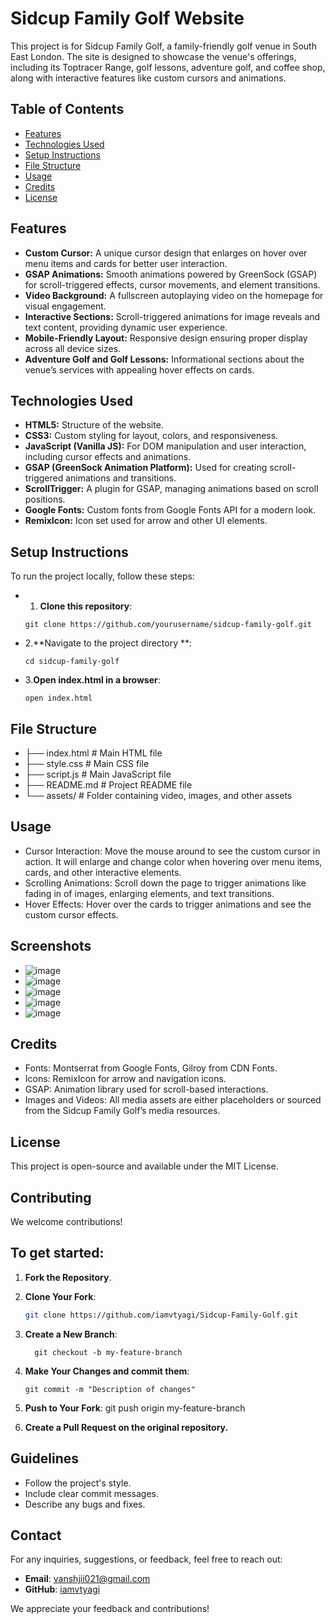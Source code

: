 # Sidcup Family Golf Website

This project is for Sidcup Family Golf, a family-friendly golf venue in South East London. The site is designed to showcase the venue's offerings, including its Toptracer Range, golf lessons, adventure golf, and coffee shop, along with interactive features like custom cursors and animations.

## Table of Contents
- [Features](#features)
- [Technologies Used](#technologies-used)
- [Setup Instructions](#setup-instructions)
- [File Structure](#file-structure)
- [Usage](#usage)
- [Credits](#credits)
- [License](#license)

## Features
- **Custom Cursor:** A unique cursor design that enlarges on hover over menu items and cards for better user interaction.
- **GSAP Animations:** Smooth animations powered by GreenSock (GSAP) for scroll-triggered effects, cursor movements, and element transitions.
- **Video Background:** A fullscreen autoplaying video on the homepage for visual engagement.
- **Interactive Sections:** Scroll-triggered animations for image reveals and text content, providing dynamic user experience.
- **Mobile-Friendly Layout:** Responsive design ensuring proper display across all device sizes.
- **Adventure Golf and Golf Lessons:** Informational sections about the venue’s services with appealing hover effects on cards.

## Technologies Used
- **HTML5:** Structure of the website.
- **CSS3:** Custom styling for layout, colors, and responsiveness.
- **JavaScript (Vanilla JS):** For DOM manipulation and user interaction, including cursor effects and animations.
- **GSAP (GreenSock Animation Platform):** Used for creating scroll-triggered animations and transitions.
- **ScrollTrigger:** A plugin for GSAP, managing animations based on scroll positions.
- **Google Fonts:** Custom fonts from Google Fonts API for a modern look.
- **RemixIcon:** Icon set used for arrow and other UI elements.

## Setup Instructions

To run the project locally, follow these steps:
- 1. **Clone this repository**:
   ```bash##
   git clone https://github.com/yourusername/sidcup-family-golf.git

- 2.**Navigate to the project directory **:
   ```bash##
   cd sidcup-family-golf

 - 3.**Open index.html in a browser**:
    ```bash##
    open index.html

## File Structure

-  ├── index.html          # Main HTML file
- ├── style.css           # Main CSS file
- ├── script.js           # Main JavaScript file
- ├── README.md           # Project README file
- └── assets/             # Folder containing video, images, and other assets

## Usage
- Cursor Interaction: Move the mouse around to see the custom cursor in action. It will enlarge and change color when hovering over menu items, cards, and other interactive elements.
- Scrolling Animations: Scroll down the page to trigger animations like fading in of images, enlarging elements, and text transitions.
- Hover Effects: Hover over the cards to trigger animations and see the custom cursor effects.

## Screenshots
- ![image](https://github.com/user-attachments/assets/e231e82f-6896-49b9-ba89-c7746e88c617)
- ![image](https://github.com/user-attachments/assets/a06684b3-3220-40ec-8545-f564d4ac7a8c)
- ![image](https://github.com/user-attachments/assets/41bb3108-74a8-4220-a593-ec3e76f93053)
- ![image](https://github.com/user-attachments/assets/8e63023e-81d0-4ef3-b91b-5703a5d7ddb7)
- ![image](https://github.com/user-attachments/assets/23564634-7423-45d7-b3f2-091f820003d4)


## Credits
- Fonts: Montserrat from Google Fonts, Gilroy from CDN Fonts.
- Icons: RemixIcon for arrow and navigation icons.
- GSAP: Animation library used for scroll-based interactions.
- Images and Videos: All media assets are either placeholders or sourced from the Sidcup Family Golf’s media resources.

## License
This project is open-source and available under the MIT License.

## Contributing

We welcome contributions!
## To get started:

1. **Fork the Repository**.
2. **Clone Your Fork**:

   ```bash
   git clone https://github.com/iamvtyagi/Sidcup-Family-Golf.git
3. **Create a New Branch**:
   ```bash##
     git checkout -b my-feature-branch

 4. **Make Your Changes and commit them**:
      ```bash##
     git commit -m "Description of changes"

5. **Push to Your Fork**:
     git push origin my-feature-branch
6. **Create a Pull Request on the original repository.**

## Guidelines
 - Follow the project's style.
-  Include clear commit messages.
  - Describe any bugs and fixes.

## Contact

For any inquiries, suggestions, or feedback, feel free to reach out:

- **Email**: vanshjii021@gmail.com
- **GitHub**: [iamvtyagi](https://github.com/iamvtyagi)

We appreciate your feedback and contributions!


